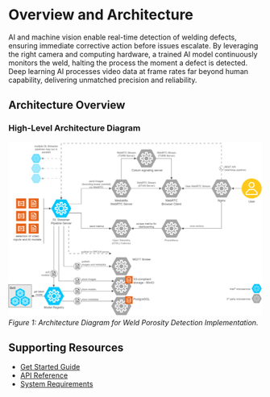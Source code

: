 # Overview and Architecture

AI and machine vision enable real-time detection of welding defects, ensuring immediate corrective action before issues escalate. By leveraging the right camera and computing hardware, a trained AI model continuously monitors the weld, halting the process the moment a defect is detected. Deep learning AI processes video data at frame rates far beyond human capability, delivering unmatched precision and reliability.

## Architecture Overview

### High-Level Architecture Diagram
![Architecture Diagram](./images/industrial-edge-insights-vision-architecture.drawio.svg)
*Figure 1: Architecture Diagram for Weld Porosity Detection Implementation.*

## Supporting Resources
* [Get Started Guide](get-started.md)
* [API Reference](api-reference.md)
* [System Requirements](system-requirements.md)